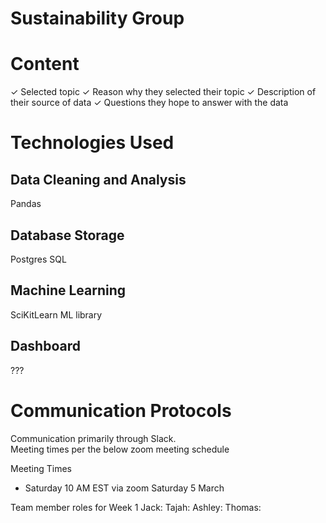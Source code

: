 # Sustainability Group 

# Content
✓ Selected topic 
✓ Reason why they selected their topic 
✓ Description of their source of data 
✓ Questions they hope to answer with the data


# Technologies Used
## Data Cleaning and Analysis
Pandas 

## Database Storage
Postgres SQL

## Machine Learning
SciKitLearn ML library 

## Dashboard
???

# Communication Protocols 
Communication primarily through Slack.  
Meeting times per the below zoom meeting schedule

Meeting Times 
- Saturday 10 AM EST via zoom  Saturday 5 March

Team member roles for Week 1
Jack: 
Tajah: 
Ashley: 
Thomas: 
